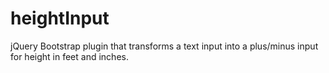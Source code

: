 # heightInput
jQuery Bootstrap plugin that transforms a text input into a plus/minus input for height in feet and inches.
